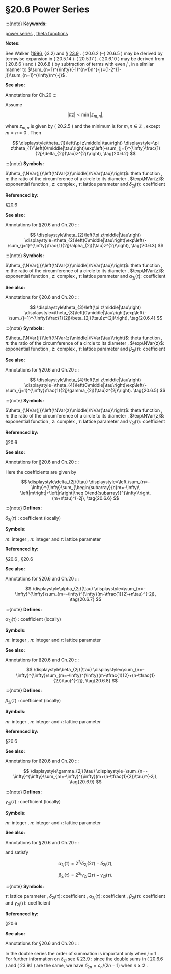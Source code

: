 # §20.6 Power Series

:::{note}
**Keywords:**

[power series](http://dlmf.nist.gov/search/search?q=power%20series) , [theta functions](http://dlmf.nist.gov/search/search?q=theta%20functions)

**Notes:**

See Walker ([1996](./bib/W.html#bib2359 "Elliptic Functions. A Constructive Approach"), §3.2) and § [23.9](./23.9.md "§23.9 Laurent and Other Power Series ‣ Weierstrass Elliptic Functions ‣ Chapter 23 Weierstrass Elliptic and Modular Functions") . ( 20.6.2 )–( 20.6.5 ) may be derived by termwise expansion in ( 20.5.14 )–( 20.5.17 ). ( 20.6.10 ) may be derived from ( 20.6.6 ) and ( 20.6.8 ) by subtraction of terms with even $j$ , in a similar manner to $\sum_{n=1}^{\infty}(-1)^{n-1}n^{-j}=(1-2^{1-j})\sum_{n=1}^{\infty}n^{-j}$ .

**See also:**

Annotations for Ch.20
:::

Assume


<a id="E1"></a>
$$
\left|\pi z\right|<\min\left|z_{m,n}\right|, \tag{20.6.1}
$$

where $z_{m,n}$ is given by ( 20.2.5 ) and the minimum is for $m,n\in\mathbb{Z}$ , except $m=n=0$ . Then

<a id="EGx1"></a>

$$
\displaystyle\theta_{1}\left(\pi z\middle|\tau\right) \displaystyle=\pi z\theta_{1}'\left(0\middle|\tau\right)\exp\left(-\sum_{j=1}^{\infty}\frac{1}{2j}\delta_{2j}(\tau)z^{2j}\right), \tag{20.6.2}
$$

:::{note}
**Symbols:**

$\theta_{\NVar{j}}\left(\NVar{z}\middle|\NVar{\tau}\right)$: theta function , $\pi$: the ratio of the circumference of a circle to its diameter , $\exp\NVar{z}$: exponential function , $z$: complex , $\tau$: lattice parameter and $\delta_{2j}(\tau)$: coefficient

**Referenced by:**

§20.6

**See also:**

Annotations for §20.6 and Ch.20
:::

$$
\displaystyle\theta_{2}\left(\pi z\middle|\tau\right) \displaystyle=\theta_{2}\left(0\middle|\tau\right)\exp\left(-\sum_{j=1}^{\infty}\frac{1}{2j}\alpha_{2j}(\tau)z^{2j}\right), \tag{20.6.3}
$$

:::{note}
**Symbols:**

$\theta_{\NVar{j}}\left(\NVar{z}\middle|\NVar{\tau}\right)$: theta function , $\pi$: the ratio of the circumference of a circle to its diameter , $\exp\NVar{z}$: exponential function , $z$: complex , $\tau$: lattice parameter and $\alpha_{2j}(\tau)$: coefficient

**See also:**

Annotations for §20.6 and Ch.20
:::

$$
\displaystyle\theta_{3}\left(\pi z\middle|\tau\right) \displaystyle=\theta_{3}\left(0\middle|\tau\right)\exp\left(-\sum_{j=1}^{\infty}\frac{1}{2j}\beta_{2j}(\tau)z^{2j}\right), \tag{20.6.4}
$$

:::{note}
**Symbols:**

$\theta_{\NVar{j}}\left(\NVar{z}\middle|\NVar{\tau}\right)$: theta function , $\pi$: the ratio of the circumference of a circle to its diameter , $\exp\NVar{z}$: exponential function , $z$: complex , $\tau$: lattice parameter and $\beta_{2j}(\tau)$: coefficient

**See also:**

Annotations for §20.6 and Ch.20
:::

$$
\displaystyle\theta_{4}\left(\pi z\middle|\tau\right) \displaystyle=\theta_{4}\left(0\middle|\tau\right)\exp\left(-\sum_{j=1}^{\infty}\frac{1}{2j}\gamma_{2j}(\tau)z^{2j}\right). \tag{20.6.5}
$$

:::{note}
**Symbols:**

$\theta_{\NVar{j}}\left(\NVar{z}\middle|\NVar{\tau}\right)$: theta function , $\pi$: the ratio of the circumference of a circle to its diameter , $\exp\NVar{z}$: exponential function , $z$: complex , $\tau$: lattice parameter and $\gamma_{2j}(\tau)$: coefficient

**Referenced by:**

§20.6

**See also:**

Annotations for §20.6 and Ch.20
:::

Here the coefficients are given by

<a id="EGx2"></a>

$$
\displaystyle\delta_{2j}(\tau) \displaystyle=\left.\sum_{n=-\infty}^{\infty}\sum_{\begin{subarray}{c}m=-\infty\\
\left|m\right|+\left|n\right|\neq 0\end{subarray}}^{\infty}\right.(m+n\tau)^{-2j}, \tag{20.6.6}
$$

:::{note}
**Defines:**

$\delta_{2j}(\tau)$ : coefficient (locally)

**Symbols:**

$m$: integer , $n$: integer and $\tau$: lattice parameter

**Referenced by:**

§20.6 , §20.6

**See also:**

Annotations for §20.6 and Ch.20
:::

$$
\displaystyle\alpha_{2j}(\tau) \displaystyle=\sum_{n=-\infty}^{\infty}\sum_{m=-\infty}^{\infty}(m-\tfrac{1}{2}+n\tau)^{-2j}, \tag{20.6.7}
$$

:::{note}
**Defines:**

$\alpha_{2j}(\tau)$ : coefficient (locally)

**Symbols:**

$m$: integer , $n$: integer and $\tau$: lattice parameter

**See also:**

Annotations for §20.6 and Ch.20
:::

$$
\displaystyle\beta_{2j}(\tau) \displaystyle=\sum_{n=-\infty}^{\infty}\sum_{m=-\infty}^{\infty}(m-\tfrac{1}{2}+(n-\tfrac{1}{2})\tau)^{-2j}, \tag{20.6.8}
$$

:::{note}
**Defines:**

$\beta_{2j}(\tau)$ : coefficient (locally)

**Symbols:**

$m$: integer , $n$: integer and $\tau$: lattice parameter

**Referenced by:**

§20.6

**See also:**

Annotations for §20.6 and Ch.20
:::

$$
\displaystyle\gamma_{2j}(\tau) \displaystyle=\sum_{n=-\infty}^{\infty}\sum_{m=-\infty}^{\infty}(m+(n-\tfrac{1}{2})\tau)^{-2j}, \tag{20.6.9}
$$

:::{note}
**Defines:**

$\gamma_{2j}(\tau)$ : coefficient (locally)

**Symbols:**

$m$: integer , $n$: integer and $\tau$: lattice parameter

**See also:**

Annotations for §20.6 and Ch.20
:::

and satisfy

<a id="E10"></a>

<a id="Ex1"></a>
$$
\displaystyle\alpha_{2j}(\tau) \displaystyle=2^{2j}\delta_{2j}(2\tau)-\delta_{2j}(\tau), \tag{20.6.10}
$$

<a id="Ex2"></a>
$$
\displaystyle\beta_{2j}(\tau) \displaystyle=2^{2j}\gamma_{2j}(2\tau)-\gamma_{2j}(\tau).
$$

:::{note}
**Symbols:**

$\tau$: lattice parameter , $\delta_{2j}(\tau)$: coefficient , $\alpha_{2j}(\tau)$: coefficient , $\beta_{2j}(\tau)$: coefficient and $\gamma_{2j}(\tau)$: coefficient

**Referenced by:**

§20.6

**See also:**

Annotations for §20.6 and Ch.20
:::

In the double series the order of summation is important only when $j=1$ . For further information on $\delta_{2j}$ see § [23.9](./23.9.md "§23.9 Laurent and Other Power Series ‣ Weierstrass Elliptic Functions ‣ Chapter 23 Weierstrass Elliptic and Modular Functions") : since the double sums in ( 20.6.6 ) and ( 23.9.1 ) are the same, we have $\delta_{2n}=c_{n}/(2n-1)$ when $n\geq 2$ .
